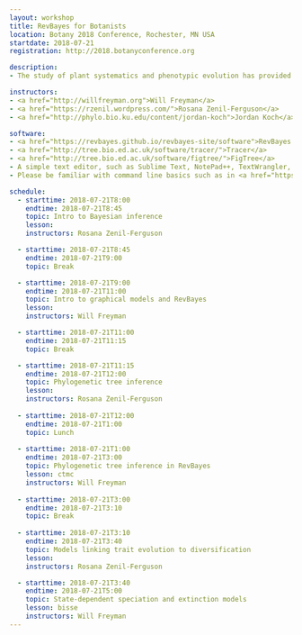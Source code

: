 ```yaml
---
layout: workshop
title: RevBayes for Botanists
location: Botany 2018 Conference, Rochester, MN USA
startdate: 2018-07-21
registration: http://2018.botanyconference.org

description: 
- The study of plant systematics and phenotypic evolution has provided unparalleled statistical challenges when building phylogenetic trees and understanding trait evolution. In this workshop, we will introduce RevBayes, a powerful computing environment focused on Bayesian phylogenetic inference that enables users to set up custom and complex models. RevBayes uses a graphical modeling framework and a probabilistic programming language to specify models in a flexible, modular, and transparent manner. During the workshop, we will provide a lecture introducing the theoretical background necessary to understand the models and Bayesian inference jointly with a hands-on computer tutorial demonstrating how to explore phylogenetic inferences using RevBayes. Furthermore, we will show how to use RevBayes to build phylogenies and some comparative phylogenetic methods (i.e. discrete trait models, diversification). Participants are not assumed to have expertise in phylogenetic theory. However, we expect participants to be familiar with phylogenetic trees and their applications to evolutionary biology. We anticipate this workshop to be mostly suitable for PhD candidates, postdoctoral researchers, and faculty who want to learn these techniques. Participants need to bring their own laptop to connect to wired/wireless internet.

instructors:
- <a href="http://willfreyman.org">Will Freyman</a>
- <a href="https://rzenil.wordpress.com/">Rosana Zenil-Ferguson</a>
- <a href="http://phylo.bio.ku.edu/content/jordan-koch">Jordan Koch</a>

software:
- <a href="https://revbayes.github.io/revbayes-site/software">RevBayes v1.0.8</a>
- <a href="http://tree.bio.ed.ac.uk/software/tracer/">Tracer</a>
- <a href="http://tree.bio.ed.ac.uk/software/figtree/">FigTree</a>
- A simple text editor, such as Sublime Text, NotePad++, TextWrangler, BBEdit, vim, or emacs 
- Please be familiar with command line basics such as in <a href="https://tutorial.djangogirls.org/en/intro_to_command_line/">this very short tutorial</a>.

schedule:
  - starttime: 2018-07-21T8:00
    endtime: 2018-07-21T8:45
    topic: Intro to Bayesian inference
    lesson: 
    instructors: Rosana Zenil-Ferguson

  - starttime: 2018-07-21T8:45
    endtime: 2018-07-21T9:00
    topic: Break

  - starttime: 2018-07-21T9:00
    endtime: 2018-07-21T11:00
    topic: Intro to graphical models and RevBayes
    lesson: 
    instructors: Will Freyman

  - starttime: 2018-07-21T11:00
    endtime: 2018-07-21T11:15
    topic: Break

  - starttime: 2018-07-21T11:15
    endtime: 2018-07-21T12:00
    topic: Phylogenetic tree inference
    lesson: 
    instructors: Rosana Zenil-Ferguson
  
  - starttime: 2018-07-21T12:00
    endtime: 2018-07-21T1:00
    topic: Lunch
  
  - starttime: 2018-07-21T1:00
    endtime: 2018-07-21T3:00
    topic: Phylogenetic tree inference in RevBayes
    lesson: ctmc
    instructors: Will Freyman
  
  - starttime: 2018-07-21T3:00
    endtime: 2018-07-21T3:10
    topic: Break
  
  - starttime: 2018-07-21T3:10
    endtime: 2018-07-21T3:40
    topic: Models linking trait evolution to diversification
    lesson: 
    instructors: Rosana Zenil-Ferguson

  - starttime: 2018-07-21T3:40
    endtime: 2018-07-21T5:00
    topic: State-dependent speciation and extinction models
    lesson: bisse
    instructors: Will Freyman
---
```

